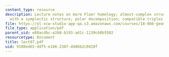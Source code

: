 ```yaml
---
content_type: resource
description: Lecture notes on more Floer homology; almost-complex structures; compatibility
  with a symplectic structure; polar decomposition; compatible triples.
file: https://ol-ocw-studio-app-qa.s3.amazonaws.com/courses/18-966-geometry-of-manifolds-spring-2007/9188ed65ddf5e1662307d486b2c0418f_lect07.pdf
file_type: application/pdf
parent_uid: e88acdbc-e268-b193-ad1c-1139c68b5502
resourcetype: Document
title: lect07.pdf
uid: 9188ed65-ddf5-e166-2307-d486b2c0418f
---
```

